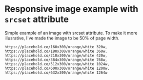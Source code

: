 # Responsive image example with `srcset` attribute

Simple example of an image with srcset attribute. To make it more illusrative, I've made the image to be 50% of page width.

```
https://placehold.co/160x300/orange/white 320w,
https://placehold.co/180x300/orange/white 360w,
https://placehold.co/210x300/orange/white 420w,
https://placehold.co/384x300/orange/white 768w,
https://placehold.co/512x300/orange/white 1024w,
https://placehold.co/600x300/orange/white 1200w,
https://placehold.co/632x300/orange/white 1264w
```
